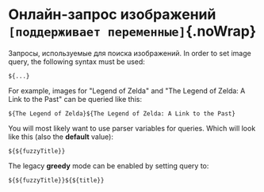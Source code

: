 # Онлайн-запрос изображений `[поддерживает переменные]`{.noWrap}

Запросы, используемые для поиска изображений. In order to set image query, the following syntax must be used:
```
${...}
```
For example, images for "Legend of Zelda" and "The Legend of Zelda: A Link to the Past" can be queried like this:
```
${The Legend of Zelda}${The Legend of Zelda: A Link to the Past}
```
You will most likely want to use parser variables for queries. Which will look like this (also the **default** value):
```
${${fuzzyTitle}}
```
The legacy **greedy** mode can be enabled by setting query to:
```
${${fuzzyTitle}}${${title}}
```
